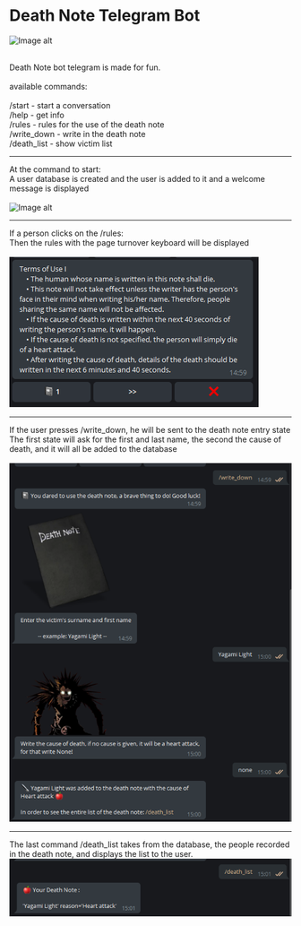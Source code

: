 # Death Note Telegram Bot

![Image alt](https://img.shields.io/badge/death%20note%20%F0%9F%93%93-telegram__bot-lightgrey)





<br>Death Note bot telegram is made for fun.</br>
<br>available commands:</br>
<br>/start - start a conversation</br>
/help - get info
<br>/rules - rules for the use of the death note</br>
/write_down - write in the death note
<br>/death_list - show victim list</br>
***
At the command to start:
<br>A user database is created and the user is added to it and a welcome message is displayed</br>
<br>![Image alt](https://github.com/waydk/death-note_bot/blob/main/examples/start_command.PNG)</br>
***
If a person clicks on the /rules:
<br>Then the rules with the page turnover keyboard will be displayed</br>
<br>![Image alt](https://github.com/waydk/DeathNoteBot/blob/main/examples/rules_command.PNG)</br>
***
If the user presses /write_down, he will be sent to the death note entry state
<br>The first state will ask for the first and last name, the second the cause of death, and it will all be added to the database</br>
<br>![Image alt](https://github.com/waydk/DeathNoteBot/blob/main/examples/death_note.PNG)</br>
*** 
The last command /death_list takes from the database, the people recorded in the death note, and displays the list to the user.
<br>![Image alt](https://github.com/waydk/DeathNoteBot/blob/main/examples/death_note_list.PNG)</br>
